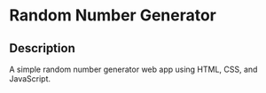 # Random Number Generator

## Description
A simple random number generator web app using HTML, CSS, and JavaScript.
